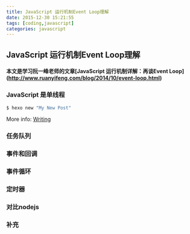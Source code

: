 ```yaml
---
title: JavaScript 运行机制Event Loop理解
date: 2015-12-30 15:21:55
tags: [coding,javascript]
categories: javascript
---
```



## JavaScript 运行机制Event Loop理解
#### 本文是学习阮一峰老师的文章[JavaScript 运行机制详解：再谈Event Loop] (http://www.ruanyifeng.com/blog/2014/10/event-loop.html)

### JavaScript 是单线程

``` bash
$ hexo new "My New Post"
```

More info: [Writing](https://hexo.io/docs/writing.html)

### 任务队列

### 事件和回调

### 事件循环

### 定时器

### 对比nodejs

### 补充

